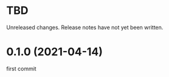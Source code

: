 TBD
===
Unreleased changes. Release notes have not yet been written.

0.1.0 (2021-04-14)
=====

first commit
